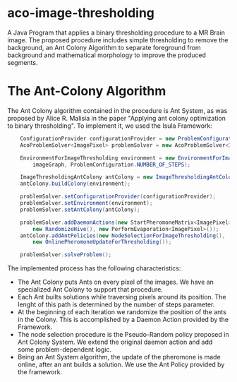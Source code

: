 # aco-image-thresholding
A Java Program that applies a binary thresholding procedure to a MR Brain image. The proposed procedure includes simple thresholding to remove the background, an Ant Colony Algorithm to separate foreground from background and mathematical morphology to improve the produced segments.

The Ant-Colony Algorithm
========================
The Ant Colony algorithm contained in the procedure is Ant System, as was proposed by Alice R. Malisia in the paper "Applying ant colony optimization to binary thresholding". To implement it, we used the Isula Framework:


```java
    ConfigurationProvider configurationProvider = new ProblemConfiguration();
    AcoProblemSolver<ImagePixel> problemSolver = new AcoProblemSolver<ImagePixel>();

    EnvironmentForImageThresholding environment = new EnvironmentForImageThresholding(
        imageGraph, ProblemConfiguration.NUMBER_OF_STEPS);

    ImageThresholdingAntColony antColony = new ImageThresholdingAntColony();
    antColony.buildColony(environment);

    problemSolver.setConfigurationProvider(configurationProvider);
    problemSolver.setEnvironment(environment);
    problemSolver.setAntColony(antColony);

    problemSolver.addDaemonActions(new StartPheromoneMatrix<ImagePixel>(),
        new RandomizeHive(), new PerformEvaporation<ImagePixel>());
    antColony.addAntPolicies(new NodeSelectionForImageThresholding(),
        new OnlinePheromoneUpdateForThresholding());

    problemSolver.solveProblem();

```
The implemented process has the following characteristics:
* The Ant Colony puts Ants on every pixel of the images. We have an specialized Ant Colony to support that procedure.
* Each Ant builts solutions while traversing pixels around its position. The lenght of this path is determined by the number of steps parameter.
* At the beginning of each iteration we randomize the position of the ants in the Colony. This is accomplished by a Daemon Action provided by the Framework.
* The node selection procedure is the Pseudo-Random policy proposed in Ant Colony System. We extend the original daemon action and add some problem-dependent logic.
* Being an Ant System algorithm, the update of the pheromone is made online, after an ant builds a solution. We use the Ant Policy provided by the framework.
